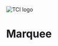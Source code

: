 <img src="https://www.teachtci.com/wp-content/themes/tci/img/tci-logo.svg" alt="TCI logo">

Marquee
=======
